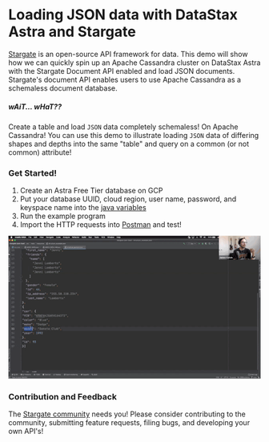 # Loading JSON data with DataStax Astra and Stargate
[Stargate](www.stargate.io) is an open-source API framework for data. 
This demo will show how we can quickly spin up an Apache Cassandra cluster on DataStax Astra with the Stargate Document API enabled and load JSON documents.
Stargate's document API enables users to use Apache Cassandra as a schemaless document database.
##### _wAiT... wHaT??_
Create a table and load `JSON` data completely schemaless! On Apache Cassandra! 
You can use this demo to illustrate loading `JSON` data of differing shapes and depths into the same "table" and query on a common (or not common) attribute! 
### Get Started!
1. Create an Astra Free Tier database on GCP
2. Put your database UUID, cloud region, user name, password, and keyspace name into the [java variables](./src/main/java/org/example/App.java)
3. Run the example program
4. Import the HTTP requests into [Postman](https://www.postman.com/) and test!

![Software Test](gif/demo.gif)

### Contribution and Feedback
The [Stargate community](https://stargate.io/community) needs you! Please consider contributing to the community, submitting feature requests, filing bugs, and developing your own API's!  
